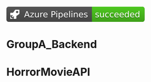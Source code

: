 [![Build Status](robotdostopif.GroupA_Backend)](https://dev.azure.com/aroncederlund/HorrorMovieWebApi/_build/latest?definitionId=1&branchName=master)

# GroupA_Backend

# HorrorMovieAPI



### 
